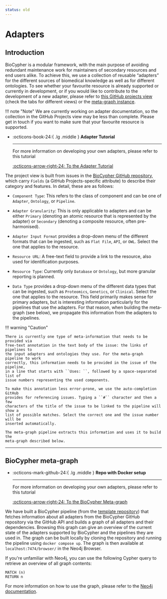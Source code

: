 ```yaml
---
status: old
---
```


# Adapters

## Introduction

BioCypher is a modular framework, with the main purpose of avoiding redundant
maintenance work for maintainers of secondary resources and end users alike. To
achieve this, we use a collection of reusable “adapters” for the different
sources of biomedical knowledge as well as for different ontologies. To see
whether your favourite resource is already supported or currently in
development, or if you would like to contribute to the development of a new
adapter, please refer to [this GitHub projects
view](https://github.com/orgs/biocypher/projects/3/views/2) (check the tabs for
different views) or the [meta-graph instance](metagraph).

!!! note "Note"
    We are currently working on adapter documentation, so the collection in the
    GitHub Projects view may be less than complete. Please get in touch if you want
    to make sure that your favourite resource is supported.


<div class="grid cards" markdown>

-   :octicons-book-24:{ .lg .middle } __Adapter Tutorial__

    ---

    For more information on developing your own adapters, please refer to this tutorial

    [:octicons-arrow-right-24: To the Adapter Tutorial](../tutorials/tutorial003_adapters.md)

</div>



The project view is built from issues in the [BioCypher GitHub repository](
https://github.com/biocypher/biocypher/issues), which carry ``Fields`` (a
GitHub Projects-specific attribute) to describe their category and features. In
detail, these are as follows:

- ``Component Type``: This refers to the class of component and can be one of
``Adapter``, ``Ontology``, or ``Pipeline``.

- ``Adapter Granularity``: This is only applicable to adapters and can be either
``Primary`` (denoting an atomic resource that is represented by the adapter) or
``Secondary`` (denoting a composite resource, often pre-harmonised).

- ``Adapter Input Format`` provides a drop-down menu of the different formats
that can be ingested, such as ``Flat File``, ``API``, or ``OWL``. Select the one
that applies to the resource.

- ``Resource URL``: A free-text field to provide a link to the resource, also
used for identification purposes.

- ``Resource Type``: Currently only ``Database`` or ``Ontology``, but more
granular reporting is planned.

- ``Data Type`` provides a drop-down menu of the different data types that can
be ingested, such as ``Proteomics``, ``Genetics``, or ``Clinical``. Select the
one that applies to the resource. This field primarily makes sense for primary
adapters, but is interesting information particularly for the pipelines that use
the adapters. For that reason, when building the meta-graph (see below), we
propagate this information from the adapters to the pipelines.

!!! warning "Caution"

    There is currently one type of meta-information that needs to be provided via
    free-text annotation in the text body of the issue: the links of pipelines to
    the input adapters and ontologies they use. For the meta-graph pipeline to work
    correctly, this information needs to be provided in the issue of the pipeline,
    in a line that starts with ``Uses: ``, followed by a space-separated list of
    issue numbers representing the used components.

    To make this annotation less error-prone, we use the auto-completion GitHub
    provides for referencing issues. Typing a ``#`` character and then a few
    characters of the title of the issue to be linked to the pipeline will show a
    list of possible matches. Select the correct one and the issue number will be
    inserted automatically.

    The meta-graph pipeline extracts this information and uses it to build the
    meta-graph described below.

---

## BioCypher meta-graph

<div class="grid cards" markdown>

-   :octicons-mark-github-24:{ .lg .middle } __Repo with Docker setup__

    ---

    For more information on developing your own adapters, please refer to this tutorial

    [:octicons-arrow-right-24: To the BioCypher Meta-graph](https://github.com/biocypher/meta-graph)

</div>


We have built a BioCypher pipeline (from the [template
repository](https://github.com/biocypher/project-template)) that fetches
information about all adapters from the BioCypher GitHub repository via the
GitHub API and builds a graph of all adapters and their dependencies.  Browsing
this graph can give an overview of the current state of the adapters supported
by BioCypher and the pipelines they are used in. The graph can be built locally
by cloning the repository and running the pipeline using `docker compose up`.
The graph is then available at `localhost:7474/browser/` in the Neo4j Browser.

If you're unfamiliar with Neo4j, you can use the following Cypher query to
retrieve an overview of all graph contents:

```cypher
MATCH (n)
RETURN n
```

For more information on how to use the graph, please refer to the [Neo4j
documentation](https://neo4j.com/docs/).
